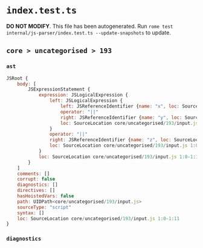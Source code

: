 # `index.test.ts`

**DO NOT MODIFY**. This file has been autogenerated. Run `rome test internal/js-parser/index.test.ts --update-snapshots` to update.

## `core > uncategorised > 193`

### `ast`

```javascript
JSRoot {
	body: [
		JSExpressionStatement {
			expression: JSLogicalExpression {
				left: JSLogicalExpression {
					left: JSReferenceIdentifier {name: "x", loc: SourceLocation core/uncategorised/193/input.js 1:0-1:1 (x)}
					operator: "||"
					right: JSReferenceIdentifier {name: "y", loc: SourceLocation core/uncategorised/193/input.js 1:5-1:6 (y)}
					loc: SourceLocation core/uncategorised/193/input.js 1:0-1:6
				}
				operator: "||"
				right: JSReferenceIdentifier {name: "z", loc: SourceLocation core/uncategorised/193/input.js 1:10-1:11 (z)}
				loc: SourceLocation core/uncategorised/193/input.js 1:0-1:11
			}
			loc: SourceLocation core/uncategorised/193/input.js 1:0-1:11
		}
	]
	comments: []
	corrupt: false
	diagnostics: []
	directives: []
	hasHoistedVars: false
	path: UIDPath<core/uncategorised/193/input.js>
	sourceType: "script"
	syntax: []
	loc: SourceLocation core/uncategorised/193/input.js 1:0-1:11
}
```

### `diagnostics`

```

```
